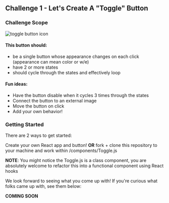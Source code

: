 ## Challenge 1 - Let's Create A "Toggle" Button

### Challenge Scope

<img src="https://i.pinimg.com/originals/f8/b6/5a/f8b65a79475ddaac8e9f4dcf2efa030f.gif"
alt="toggle button icon"
/>

#### This button should:

- be a single button whose appearance changes on each click (appearance can mean color or w/e)
- have 2 or more states
- should cycle through the states and effectively loop

#### Fun ideas:

- Have the button disable when it cycles 3 times through the states
- Connect the button to an external image
- Move the button on click
- Add your own behavior!

### Getting Started

There are 2 ways to get started:

Create your own React app and button! **OR** fork + clone this repository to your machine and work within /components/Toggle.js

**NOTE**: You might notice the Toggle.js is a class component, you are absolutely welcome to refactor this into a functional component using React hooks

We look forward to seeing what you come up with! If you're curious what folks came up with, see them below:

**COMING SOON**

